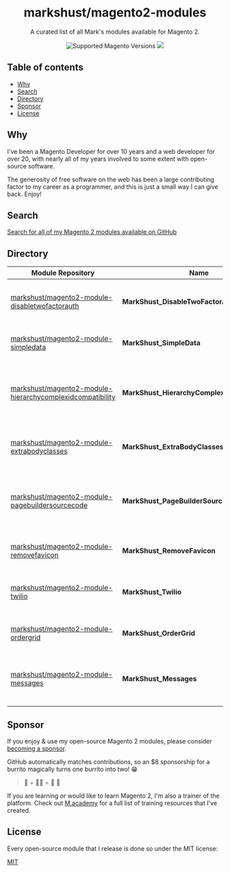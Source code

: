 <h1 align="center">markshust/magento2-modules</h1> 

<div align="center">
  <p>A curated list of all Mark's modules available for Magento 2.</p>
  <img src="https://img.shields.io/badge/magento-2-brightgreen.svg?logo=magento&longCache=true&style=flat-square" alt="Supported Magento Versions" />
  <a href="https://opensource.org/licenses/MIT" target="_blank"><img src="https://img.shields.io/badge/license-MIT-blue.svg" /></a>
</div>

## Table of contents

- [Why](#why)
- [Search](#search)
- [Directory](#directory)
- [Sponsor](#sponsor)
- [License](#license)

## Why

I've been a Magento Developer for over 10 years and a web developer for over 20, with nearly all of my years involved to some extent with open-source software.

The generosity of free software on the web has been a large contributing factor to my career as a programmer, and this is just a small way I can give back. Enjoy!

## Search

[Search for all of my Magento 2 modules available on GitHub](https://github.com/search?q=user%3Amarkshust+magento2-module)

## Directory

| Module Repository | Name | Description
| ---------- | ----------- | -----------
| [markshust/magento2-module-disabletwofactorauth](https://github.com/markshust/magento2-module-disabletwofactorauth) | **MarkShust_DisableTwoFactorAuth** | Provides the ability to disable two-factor authentication.
| [markshust/magento2-module-simpledata](https://github.com/markshust/magento2-module-simpledata) | **MarkShust_SimpleData** | Simplifies calling Magento data structures.
| [markshust/magento2-module-hierarchycomplexidcompatibility](https://github.com/markshust/magento2-module-hierarchycomplexidcompatibility) | **MarkShust_HierarchyComplexIdCompatibility** | Makes the hierarchy compatible with long URL identifiers containing subpaths.
| [markshust/magento2-module-extrabodyclasses](https://github.com/markshust/magento2-module-extrabodyclasses) | **MarkShust_ExtraBodyClasses** | Adds the website and store codes to the body class attribute.
| [markshust/magento2-module-pagebuildersourcecode](https://github.com/markshust/magento2-module-pagebuildersourcecode) | **MarkShust_PageBuilderSourceCode** | Adds a Source Code button to the toolbar of the Page Builder WYSIWYG editor.
| [markshust/magento2-module-removefavicon](https://github.com/markshust/magento2-module-removefavicon) | **MarkShust_RemoveFavicon** | Removes all favicons from the HTML head.
| [markshust/magento2-module-twilio](https://github.com/markshust/magento2-module-twilio) | **MarkShust_Twilio** | Sends SMS messages in response to Magento events.
| [markshust/magento2-module-ordergrid](https://github.com/markshust/magento2-module-ordergrid) | **MarkShust_OrderGrid** | Adds more details to the order grid in the admin.
| [markshust/magento2-module-messages](https://github.com/markshust/magento2-module-messages) | **MarkShust_Messages** | Send success, notice, warning and error messages with `<html>`.

## Sponsor

If you enjoy & use my open-source Magento 2 modules, please consider [becoming a sponsor](https://github.com/sponsors/markshust).

GitHub automatically matches contributions, so an $8 sponsorship for a burrito magically turns one burrito into two! 😁

> 🌯 + 🧙‍♂️ = 🌯 🌯

If you are learning or would like to learn Magento 2, I'm also a trainer of the platform. Check out [M.academy](https://m.academy) for a full list of training resources that I've created.

## License

Every open-source module that I release is done so under the MIT license:

[MIT](https://opensource.org/licenses/MIT)
